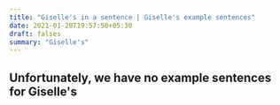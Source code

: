 ```yaml
---
title: "Giselle's in a sentence | Giselle's example sentences"
date: 2021-01-20T19:57:50+05:30
draft: falses
summary: "Giselle's"
---
```

## Unfortunately, we have no example sentences for Giselle's                 
